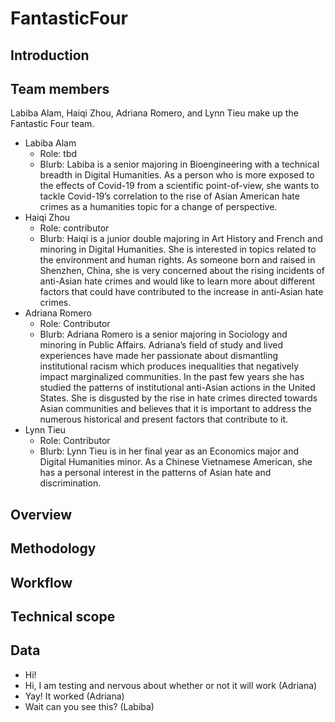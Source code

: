 # FantasticFour
## Introduction

## Team members
Labiba Alam, Haiqi Zhou, Adriana Romero, and Lynn Tieu make up the Fantastic Four team. 
- Labiba Alam
  - Role: tbd
  - Blurb: Labiba is a senior majoring in Bioengineering with a technical breadth in Digital Humanities. As a person who is more exposed to the effects of Covid-19 from a scientific point-of-view, she wants to tackle Covid-19’s correlation to the rise of Asian American hate crimes as a humanities topic for a change of perspective.
- Haiqi Zhou
  - Role: contributor 
  - Blurb: Haiqi is a junior double majoring in Art History and French and minoring in Digital Humanities. She is interested in topics related to the environment and human rights. As someone born and raised in Shenzhen, China, she is very concerned about the rising incidents of anti-Asian hate crimes and would like to learn more about different factors that could have contributed to the increase in anti-Asian hate crimes. 
- Adriana Romero
  - Role: Contributor 
  - Blurb: Adriana Romero is a senior majoring in Sociology and minoring in Public Affairs. Adriana’s field of study and lived experiences have made her passionate about dismantling institutional racism which produces inequalities that negatively impact marginalized communities. In the past few years she has studied the patterns of institutional anti-Asian actions in the United States. She is disgusted by the rise in hate crimes directed towards Asian communities and believes that it is important to address the numerous historical and present factors that contribute to it. 
- Lynn Tieu
  - Role: Contributor
  - Blurb: Lynn Tieu is in her final year as an Economics major and Digital Humanities minor. As a Chinese Vietnamese American, she has a personal interest in the patterns of Asian hate and discrimination. 

## Overview

## Methodology

## Workflow

## Technical scope

## Data



- Hi!
- Hi, I am testing and nervous about whether or not it will work (Adriana)
- Yay! It worked (Adriana)
- Wait can you see this? (Labiba)

